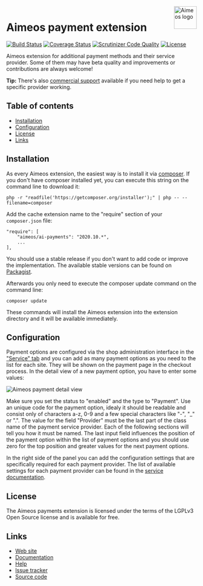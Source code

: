 <a href="https://aimeos.org/">
    <img src="https://aimeos.org/fileadmin/template/icons/logo.png" alt="Aimeos logo" title="Aimeos" align="right" height="60" />
</a>

# Aimeos payment extension

[![Build Status](https://circleci.com/gh/aimeoscom/ai-payments.svg?style=shield)](https://circleci.com/gh/aimeoscom/ai-payments)
[![Coverage Status](https://codecov.io/gh/aimeoscom/ai-payments/branch/master/graph/badge.svg?token=ilbfKmIhfs)](https://codecov.io/gh/aimeoscom/ai-payments)
[![Scrutinizer Code Quality](https://scrutinizer-ci.com/g/aimeoscom/ai-payments/badges/quality-score.png?b=master)](https://scrutinizer-ci.com/g/aimeos/ai-payments/?branch=master)
[![License](https://poser.pugx.org/aimeos/ai-payments/license.svg)](https://packagist.org/packages/aimeoscom/ai-payments)

Aimeos extension for additional payment methods and their service provider.
Some of them may have beta quality and improvements or contributions are always welcome!

**Tip:** There's also [commercial support](https://aimeos.com/support/) available if you need help to get a specific provider working.

## Table of contents

- [Installation](#installation)
- [Configuration](#configuration)
- [License](#license)
- [Links](#links)

## Installation

As every Aimeos extension, the easiest way is to install it via [composer](https://getcomposer.org/). If you don't have composer installed yet, you can execute this string on the command line to download it:
```
php -r "readfile('https://getcomposer.org/installer');" | php -- --filename=composer
```

Add the cache extension name to the "require" section of your ```composer.json``` file:
```
"require": [
    "aimeos/ai-payments": "2020.10.*",
    ...
],
```
You should use a stable release if you don't want to add code or improve the implementation. The available stable versions can be found on [Packagist](https://packagist.org/packages/aimeos/ai-payments).

Afterwards you only need to execute the composer update command on the command line:
```
composer update
```

These commands will install the Aimeos extension into the extension directory and it will be available immediately.

## Configuration

Payment options are configured via the shop administration interface in the ["Service" tab](https://aimeos.org/docs/User_Manual/Administration_Interface/Service_list) and you can add as many payment options as you need to the list for each site. They will be shown on the payment page in the checkout process. In the detail view of a new payment option, you have to enter some values:

![Aimeos payment detail view](https://aimeos.org/docs/images/Admin-backend-service-detail-payment2.png)

Make sure you set the status to "enabled" and the type to "Payment". Use an unique code for the payment option, idealy it should be readable and consist only of characters a-z, 0-9 and a few special characters like "-", "_" or ".". The value for the field "Provider" must be the last part of the class name of the payment service provider. Each of the following sections will tell you how it must be named. The last input field influences the position of the payment option within the list of payment options and you should use zero for the top position and greater values for the next payment options.

In the right side of the panel you can add the configuration settings that are specifically required for each payment provider. The list of available settings for each payment provider can be found in the [service documentation](https://aimeos.org/docs/User_Manual/Administration_Interface/Service_list#Supported_by_ai-payments).

## License

The Aimeos payments extension is licensed under the terms of the LGPLv3 Open Source license and is available for free.

## Links

* [Web site](https://aimeos.org/)
* [Documentation](https://aimeos.org/docs)
* [Help](https://aimeos.org/help)
* [Issue tracker](https://github.com/aimeoscom/ai-payments/issues)
* [Source code](https://github.com/aimeoscom/ai-payments)
